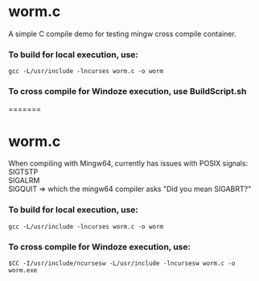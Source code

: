 
# worm.c
A simple C compile demo for testing mingw cross compile container.

### To build for local execution, use:
~~~
gcc -L/usr/include -lncurses worm.c -o worm
~~~

### To cross compile for Windoze execution, use BuildScript.sh

=======
# worm.c

When compiling with Mingw64, currently has issues with POSIX signals:   
SIGTSTP   
SIGALRM   
SIGQUIT => which the mingw64 compiler asks "Did you mean SIGABRT?"   

### To build for local execution, use:
```
gcc -L/usr/include -lncurses worm.c -o worm
```

### To cross compile for Windoze execution, use:
```
$CC -I/usr/include/ncursesw -L/usr/include -lncursesw worm.c -o worm.exe
```
